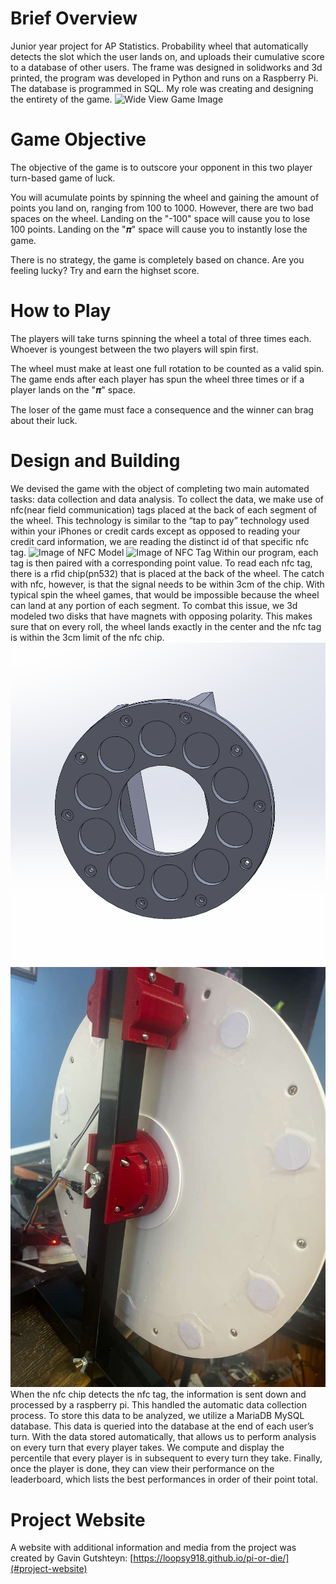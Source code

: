 # Brief Overview
Junior year project for AP Statistics. Probability wheel that automatically detects the slot which the user lands on, and uploads their cumulative score to a database of other users. The frame was designed in solidworks and 3d printed, the program was developed in Python and runs on a Raspberry Pi. The database is programmed in SQL. My role was creating and designing the entirety of the game.
![Wide View Game Image](https://github.com/Lamarr3314/PiOrDie-ProbabilityWheel/blob/main/media/img5.png)
# Game Objective
The objective of the game is to outscore your opponent in this two player turn-based game of luck.

You will acumulate points by spinning the wheel and gaining the amount of points you land on, ranging from 100 to 1000. However, there are two bad spaces on the wheel. Landing on the "-100" space will cause you to lose 100 points. Landing on the "𝝅" space will cause you to instantly lose the game.

There is no strategy, the game is completely based on chance. Are you feeling lucky? Try and earn the highset score.

# How to Play
The players will take turns spinning the wheel a total of three times each. Whoever is youngest between the two players will spin first.

The wheel must make at least one full rotation to be counted as a valid spin. The game ends after each player has spun the wheel three times or if a player lands on the "𝝅" space.

The loser of the game must face a consequence and the winner can brag about their luck.

# Design and Building
We devised the game with the object of completing two main automated tasks: data collection and data analysis. To collect the data, we make use of nfc(near field communication) tags placed at the back of each segment of the wheel. This technology is similar to the “tap to pay” technology used within your iPhones or credit cards except as opposed to reading your credit card information, we are reading the distinct id of that specific nfc tag.
![Image of NFC Model](https://github.com/Lamarr3314/PiOrDie-ProbabilityWheel/blob/main/media/img1.jpg)
![Image of NFC Tag](https://github.com/Lamarr3314/PiOrDie-ProbabilityWheel/blob/main/media/img2.png)
Within our program, each tag is then paired with a corresponding point value. To read each nfc tag, there is a rfid chip(pn532) that is placed at the back of the wheel. The catch with nfc, however, is that the signal needs to be within 3cm of the chip. With typical spin the wheel games, that would be impossible because the wheel can land at any portion of each segment. To combat this issue, we 3d modeled two disks that have magnets with opposing polarity. This makes sure that on every roll, the wheel lands exactly in the center and the nfc tag is within the 3cm limit of the nfc chip. 
![Image of NFC Model](https://github.com/Lamarr3314/PiOrDie-ProbabilityWheel/blob/main/media/img0.png)
![Image of NFC Tag](https://github.com/Lamarr3314/PiOrDie-ProbabilityWheel/blob/main/media/img3.jpg)
When the nfc chip detects the nfc tag, the information is sent down and processed by a raspberry pi. This handled the automatic data collection process. To store this data to be analyzed, we utilize a MariaDB MySQL database. This data is queried into the database at the end of each user’s turn. With the data stored automatically, that allows us to perform analysis on every turn that every player takes. We compute and display the percentile that every player is in subsequent to every turn they take. Finally, once the player is done, they can view their performance on the leaderboard, which lists the best performances in order of their point total.
# Project Website
A website with additional information and media from the project was created by Gavin Gutshteyn: [https://loopsy918.github.io/pi-or-die/](#project-website)
